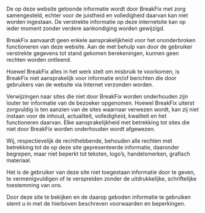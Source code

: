 De op deze website getoonde informatie wordt door BreakFix met zorg samengesteld, echter voor de juistheid en volledigheid daarvan kan niet worden ingestaan. De verstrekte informatie op deze internetsite kan op ieder moment zonder verdere aankondiging worden gewijzigd.

BreakFix aanvaardt geen enkele aansprakelijkheid voor het ononderbroken functioneren van deze website. Aan de met behulp van door de gebruiker verstrekte gegevens tot stand gekomen berekeningen, kunnen geen rechten worden ontleend.

Hoewel BreakFix alles in het werk stelt om misbruik te voorkomen, is BreakFix niet aansprakelijk voor informatie en/of berichten die door gebruikers van de website via Internet verzonden worden.

Verwijzingen naar sites die niet door BreakFix worden onderhouden zijn louter ter informatie van de bezoeker opgenomen. Hoewel BreakFix uiterst zorgvuldig is ten aanzien van de sites waarnaar verwezen wordt, kan zij niet instaan voor de inhoud, actualiteit, volledigheid, kwaliteit en het functioneren daarvan. Elke aansprakelijkheid met betrekking tot sites die niet door BreakFix worden onderhouden wordt afgewezen.

Wij, respectievelijk de rechthebbende, behouden alle rechten met betrekking tot de op deze site gepresenteerde informatie, daaronder begrepen, maar niet beperkt tot teksten, logo’s, handelsmerken, grafisch materiaal.

Het is de gebruiker van deze site niet toegestaan informatie door te geven, te vermenigvuldigen of te verspreiden zonder de uitdrukkelijke, schriftelijke toestemming van ons.

Door deze site te bekijken en de daarop geboden informatie te gebruiken stemt u in met de hierboven beschreven voorwaarden en beperkingen.
